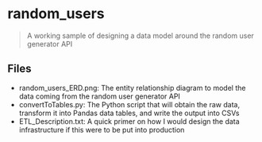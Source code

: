 # random_users
> A working sample of designing a data model around the random user generator API

## Files

- random_users_ERD.png: The entity relationship diagram to model the data coming from the random user generator API
- convertToTables.py: The Python script that will obtain the raw data, transform it into Pandas data tables, and write the output into CSVs
- ETL_Description.txt: A quick primer on how I would design the data infrastructure if this were to be put into production
